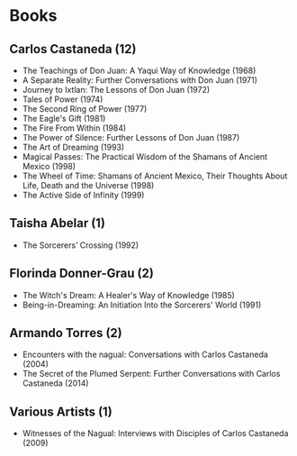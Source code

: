 # Books

## Carlos Castaneda \(12\)

* The Teachings of Don Juan: A Yaqui Way of Knowledge \(1968\)
* A Separate Reality: Further Conversations with Don Juan \(1971\)
* Journey to Ixtlan: The Lessons of Don Juan \(1972\)
* Tales of Power \(1974\)
* The Second Ring of Power \(1977\)
* The Eagle's Gift \(1981\)
* The Fire From Within \(1984\)
* The Power of Silence: Further Lessons of Don Juan \(1987\)
* The Art of Dreaming \(1993\)
* Magical Passes: The Practical Wisdom of the Shamans of Ancient Mexico \(1998\)
* The Wheel of Time: Shamans of Ancient Mexico, Their Thoughts About Life, Death and the Universe \(1998\)
* The Active Side of Infinity \(1999\)

## Taisha Abelar \(1\)

* The Sorcerers’ Crossing \(1992\)

## Florinda Donner-Grau \(2\)

* The Witch's Dream: A Healer's Way of Knowledge \(1985\)
* Being-in-Dreaming: An Initiation Into the Sorcerers' World \(1991\)

## Armando Torres \(2\)

* Encounters with the nagual: Conversations with Carlos Castaneda \(2004\)
* The Secret of the Plumed Serpent: Further Conversations with Carlos Castaneda \(2014\)

## Various Artists \(1\)

* Witnesses of the Nagual: Interviews with Disciples of Carlos Castaneda \(2009\)

